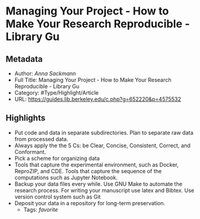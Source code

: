 # Managing Your Project - How to Make Your Research Reproducible - Library Gu

## Metadata

* Author: *Anna Sackmann*
* Full Title: Managing Your Project - How to Make Your Research Reproducible - Library Gu
* Category: #Type/Highlight/Article
* URL: https://guides.lib.berkeley.edu/c.php?g=652220&p=4575532

## Highlights

* Put code and data in separate subdirectories.
  Plan to separate raw data from processed data.
* Always apply the the 5 Cs: be Clear, Concise, Consistent, Correct, and Conformant.
* Pick a scheme for organizing data
* Tools that capture the experimental environment, such as Docker, ReproZIP, and CDE.
  Tools that capture the sequence of the computations such as Jupyter Notebook.
* Backup your data files every while.
  Use GNU Make to automate the research process.
  For writing your manuscript use latex and Bibtex.
  Use version control system such as Git
* Deposit your data in a repository for long-term preservation.
  * Tags: *favorite*
